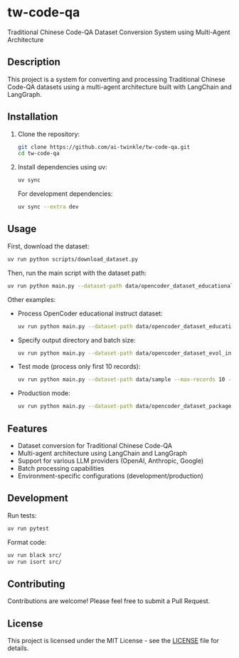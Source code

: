# tw-code-qa

Traditional Chinese Code-QA Dataset Conversion System using Multi-Agent Architecture

## Description

This project is a system for converting and processing Traditional Chinese Code-QA datasets using a multi-agent architecture built with LangChain and LangGraph.

## Installation

1. Clone the repository:
   ```bash
   git clone https://github.com/ai-twinkle/tw-code-qa.git
   cd tw-code-qa
   ```

2. Install dependencies using uv:
   ```bash
   uv sync
   ```

   For development dependencies:
   ```bash
   uv sync --extra dev
   ```

## Usage

First, download the dataset:

```bash
uv run python scripts/download_dataset.py
```

Then, run the main script with the dataset path:

```bash
uv run python main.py --dataset-path data/opencoder_dataset_educational_instruct --dataset-type opencoder
```

Other examples:

- Process OpenCoder educational instruct dataset:
  ```bash
  uv run python main.py --dataset-path data/opencoder_dataset_educational_instruct --dataset-type opencoder
  ```

- Specify output directory and batch size:
  ```bash
  uv run python main.py --dataset-path data/opencoder_dataset_evol_instruct --output-dir output/evol --batch-size 50
  ```

- Test mode (process only first 10 records):
  ```bash
  uv run python main.py --dataset-path data/sample --max-records 10 --environment development
  ```

- Production mode:
  ```bash
  uv run python main.py --dataset-path data/opencoder_dataset_package_instruct --environment production --batch-size 200
  ```

## Features

- Dataset conversion for Traditional Chinese Code-QA
- Multi-agent architecture using LangChain and LangGraph
- Support for various LLM providers (OpenAI, Anthropic, Google)
- Batch processing capabilities
- Environment-specific configurations (development/production)

## Development

Run tests:
```bash
uv run pytest
```

Format code:
```bash
uv run black src/
uv run isort src/
```

## Contributing

Contributions are welcome! Please feel free to submit a Pull Request.

## License

This project is licensed under the MIT License - see the [LICENSE](LICENSE) file for details.
